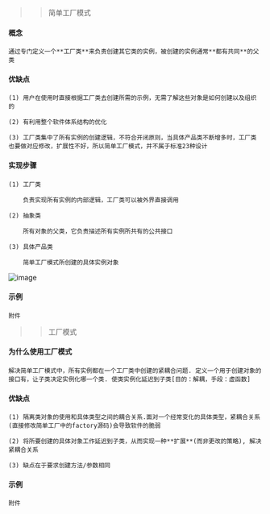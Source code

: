 >> 简单工厂模式

#### 概念

    通过专门定义一个**工厂类**来负责创建其它类的实例，被创建的实例通常**都有共同**的父类

#### 优缺点

    (1) 用户在使用时直接根据工厂类去创建所需的示例，无需了解这些对象是如何创建以及组织的
    
    (2) 有利用整个软件体系结构的优化
    
    (3) 工厂类集中了所有实例的创建逻辑，不符合开闭原则，当具体产品类不断增多时，工厂类也要做对应修改，扩展性不好，所以简单工厂模式，并不属于标准23种设计

#### 实现步骤

    (1) 工厂类
    
        负责实现所有实例的内部逻辑，工厂类可以被外界直接调用
        
    (2) 抽象类
    
        所有对象的父类，它负责描述所有实例所共有的公共接口
    
    (3) 具体产品类

        简单工厂模式所创建的具体实例对象

![image](https://user-images.githubusercontent.com/42632290/232202396-654512b1-3cbf-4a53-a25c-e77c8315ed46.png)


#### 示例

```
附件
```

>> 工厂模式

#### 为什么使用工厂模式

    解决简单工厂模式中，所有实例都在一个工厂类中创建的紧耦合问题. 定义一个用于创建对象的接口有，让子类决定实例化哪一个类. 使类实例化延迟到子类[目的：解耦，手段：虚函数]

#### 优缺点

    (1) 隔离类对象的使用和具体类型之间的耦合关系.面对一个经常变化的具体类型，紧耦合关系(直接修改简单工厂中的factory源码)会导致软件的脆弱
    
    (2) 将所要创建的具体对象工作延迟到子类，从而实现一种**扩展**(而非更改的策略), 解决紧耦合关系
    
    (3) 缺点在于要求创建方法/参数相同

#### 示例

```
附件
```



